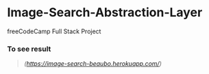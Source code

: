 # Image-Search-Abstraction-Layer
freeCodeCamp Full Stack Project
### To see result
>*(https://image-search-beaubo.herokuapp.com/)*

